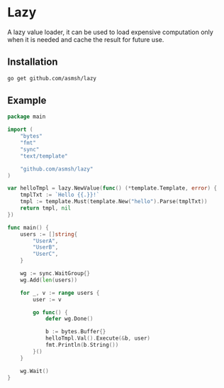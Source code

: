 # Lazy

A lazy value loader, it can be used to load expensive computation only when it is needed 
and cache the result for future use.

## Installation

```bash
go get github.com/asmsh/lazy
```

## Example

```go
package main

import (
	"bytes"
	"fmt"
	"sync"
	"text/template"

	"github.com/asmsh/lazy"
)

var helloTmpl = lazy.NewValue(func() (*template.Template, error) {
	tmplTxt := `Hello {{.}}!`
	tmpl := template.Must(template.New("hello").Parse(tmplTxt))
	return tmpl, nil
})

func main() {
	users := []string{
		"UserA",
		"UserB",
		"UserC",
	}

	wg := sync.WaitGroup{}
	wg.Add(len(users))

	for _, v := range users {
		user := v

		go func() {
			defer wg.Done()

			b := bytes.Buffer{}
			helloTmpl.Val().Execute(&b, user)
			fmt.Println(b.String())
		}()
	}

	wg.Wait()
}
```
